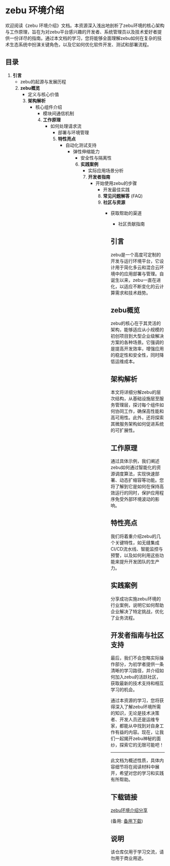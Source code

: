 # zebu 环境介绍

欢迎阅读《zebu 环境介绍》文档。本资源深入浅出地剖析了zebu环境的核心架构与工作原理，旨在为对zebu平台感兴趣的开发者、系统管理员以及技术爱好者提供一份详尽的指南。通过本文档的学习，您将能够全面理解zebu如何在复杂的技术生态系统中扮演关键角色，以及它如何优化软件开发、测试和部署流程。

## 目录

1. **引言**
   - zebu的起源与发展历程
   2. **zebu概览**
      - 定义与核心价值
      3. **架构解析**
         - 核心组件介绍
            - 模块间通信机制
            4. **工作原理**
               - 如何处理请求流
                  - 部署与环境管理
                  5. **特性亮点**
                     - 自动化测试支持
                        - 弹性伸缩能力
                           - 安全性与隔离性
                           6. **实践案例**
                              - 实际应用场景分析
                              7. **开发者指南**
                                 - 开始使用zebu的步骤
                                    - 开发最佳实践
                                    8. **常见问题解答** (FAQ)
                                    9. **社区与资源**
                                       - 获取帮助的渠道
                                          - 社区贡献指南

                                          ## 引言

                                          zebu是一个高度可定制的开发与运行环境平台，它设计用于简化多云和混合云环境中的应用部署与管理。自诞生以来，zebu一直在进化，以适应不断变化的云计算需求和技术趋势。

                                          ## zebu概览

                                          zebu的核心在于其灵活的架构，能够适应从小规模的初创项目到大型企业级解决方案的各种场景。它强调的是提高开发效率，增强应用的稳定性和安全性，同时降低运维成本。

                                          ## 架构解析

                                          本文将详细分解zebu的层次结构，从基础设施层至服务管理层，探讨每个组件如何协同工作，确保高性能和高可用性。此外，还将探索其微服务架构如何促进系统的可扩展性。

                                          ## 工作原理

                                          通过具体示例，我们阐述zebu如何通过智能化的资源调度算法，实现快速部署、动态扩缩容等功能。您将了解到它是如何在保持高效运行的同时，保护应用程序免受外部环境波动的影响。

                                          ## 特性亮点

                                          我们将着重介绍zebu的几个关键特性，如无缝集成CI/CD流水线、智能监控与预警，以及如何利用这些功能来提升开发团队的生产力。

                                          ## 实践案例

                                          分享成功实施zebu环境的行业案例，说明它如何帮助企业解决了特定挑战，优化了业务流程。

                                          ## 开发者指南与社区支持

                                          最后，我们不会忽略实际操作部分，为初学者提供一条清晰的学习路径，并介绍如何加入zebu的活跃社区，获取最新的技术支持和相互学习的机会。

                                          通过本资源的学习，您将获得深入了解zebu环境所需的知识，无论是技术决策者、开发人员还是运维专家，都能从中找到对自身工作有益的内容。现在，让我们一起揭开zebu神秘的面纱，探索它的无限可能吧！

                                          ---

                                          此文档为概述性质，具体内容细节将在阅读材料中展开，希望对您的学习和实践有所帮助。

                                          ## 下载链接
                                          [zebu环境介绍分享](https://pan.quark.cn/s/a67f4406dc8e) 

                                          (备用: [备用下载](https://pan.baidu.com/s/1zCOY6TeOeObnHojAMtGwiA?pwd=1234))

                                          ## 说明

                                          该仓库仅用于学习交流，请勿用于商业用途。
